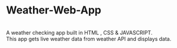 # Weather-Web-App
<br>
A weather checking app built in HTML , CSS & JAVASCRIPT.<br>
This app gets live weather data from weather API and displays data.